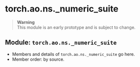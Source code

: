 # torch.ao.ns._numeric_suite

> **Warning**  
> This module is an early prototype and is subject to change.

## Module: `torch.ao.ns._numeric_suite`

<!-- API documentation for torch.ao.ns._numeric_suite would be included here. 
If using a tool like `pdoc` or `mkdocstrings`, insert the generated API docs below. -->

- Members and details of `torch.ao.ns._numeric_suite` go here.
- Member order: by source.

